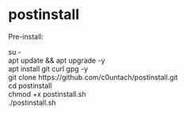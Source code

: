 # postinstall

Pre-install:

<p>
su - <br>
apt update && apt upgrade -y <br>
apt install git curl gpg -y <br>
git clone https://github.com/c0untach/postinstall.git <br>
cd postinstall <br>
chmod +x postinstall.sh <br>
./postinstall.sh <br>
</p>
